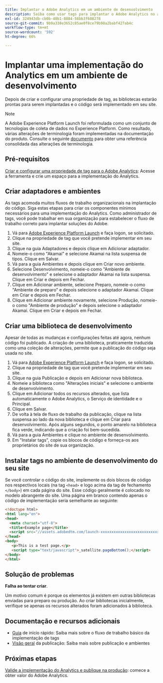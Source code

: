 ```yaml
---
title: Implantar o Adobe Analytics em um ambiente de desenvolvimento
description: Saiba como usar tags para implantar o Adobe Analytics no ambiente de desenvolvimento.
exl-id: 324943db-cb0b-40b1-8884-56bb3f608278
source-git-commit: 9b9a338e3652c85ae0f8ce79b98a2babf427ab4c
workflow-type: tm+mt
source-wordcount: '592'
ht-degree: 66%

---
```


# Implantar uma implementação do Analytics em um ambiente de desenvolvimento

Depois de criar e configurar uma propriedade de tag, as bibliotecas estarão prontas para serem implantadas e o código será implementado em seu site.

>[!NOTE]
>A Adobe Experience Platform Launch foi reformulada como um conjunto de tecnologias de coleta de dados no Experience Platform. Como resultado, várias alterações de terminologia foram implementadas na documentação do produto. Consulte o seguinte [documento](https://experienceleague.adobe.com/docs/experience-platform/tags/term-updates.html?lang=en) para obter uma referência consolidada das alterações de terminologia.

## Pré-requisitos

[Criar e configurar uma propriedade de tag para o Adobe Analytics](create-analytics-property.md): Acesse a ferramenta e crie um espaço para a implementação do Analytics.

## Criar adaptadores e ambientes

As tags acomoda muitos fluxos de trabalho organizacionais na implantação do código. Siga estas etapas para criar os componentes mínimos necessários para uma implementação do Analytics. Como administrador de tags, você pode trabalhar em sua organização para estabelecer o fluxo de trabalho correto para implantar soluções do Adobe.

1. Vá para [Adobe Experience Platform Launch](https://launch.adobe.com) e faça logon, se solicitado.
2. Clique na propriedade de tag que você pretende implementar em seu site.
3. Clique na guia Adaptadores e depois clique em Adicionar adaptador.
4. Nomeie-o como &quot;Akamai&quot; e selecione Akamai na lista suspensa de tipos. Clique em Salvar.
5. Vá para a guia Ambientes e depois clique em Criar novo ambiente.
6. Selecione Desenvolvimento, nomeie-o como &quot;Ambiente de desenvolvimento&quot; e selecione o adaptador Akamai na lista suspensa. Clique em Criar e depois em Fechar.
7. Clique em Adicionar ambiente, selecione Preparo, nomeie-o como &quot;Ambiente de preparo&quot; e depois selecione o adaptador Akamai. Clique em Criar e depois em Fechar.
8. Clique em Adicionar ambiente novamente, selecione Produção, nomeie-o como &quot;Ambiente de produção&quot; e depois selecione o adaptador Akamai. Clique em Criar e depois em Fechar.

## Criar uma biblioteca de desenvolvimento

Apesar de todas as mudanças e configurações feitas até agora, nenhum código foi publicado. A criação de uma biblioteca, praticamente traduzida como uma coleção de alterações, permite que a publicação do código seja usada no site.

1. Vá para [Adobe Experience Platform Launch](https://launch.adobe.com) e faça logon, se solicitado.
2. Clique na propriedade de tag que você pretende implementar em seu site.
3. Clique na guia Publicação e depois em Adicionar nova biblioteca.
4. Nomeie a biblioteca como &quot;Alterações iniciais&quot; e selecione o ambiente de desenvolvimento.
5. Clique em Adicionar todos os recursos alterados, que lista automaticamente o Adobe Analytics, o Serviço de identidade e o Principal.
6. Clique em Salvar.
7. De volta à tela de fluxo de trabalho da publicação, clique na lista suspensa ao lado da nova biblioteca e clique em Criar para desenvolvimento. Após alguns segundos, o ponto amarelo na biblioteca fica verde, indicando que a criação foi bem-sucedida.
8. Vá para a guia Ambientes e clique no ambiente de desenvolvimento.
9. Em &quot;Instalar tags&quot;, copie os blocos de código e forneça-os aos proprietários do site de sua organização.

## Instalar tags no ambiente de desenvolvimento do seu site

Se você controlar o código do site, implemente os dois blocos de código nos respectivos locais (na tag `<head>` e logo acima da tag de fechamento `</body>`) em cada página do site. Esse código geralmente é colocado no modelo abrangente do site. Uma página em branco contendo apenas o código de implementação seria semelhante ao seguinte:

```html
<!doctype html>
<html lang="en">
<head>
  <meta charset="utf-8">
  <title>Example page</title>
  <script src="//assets.adobedtm.com/launch-xxxxxxxxxxxxxxxxxxxxxxxxxxxxxxxxxx-development.min.js"></script>
</head>
<body>
   <p>This is a test page.</p>
   <script type="text/javascript">_satellite.pageBottom();</script>
</body>
</html>
```

## Solução de problemas

**Falha ao tentar criar**.

Um motivo comum é porque os elementos já existem em outras bibliotecas enviadas para preparo ou produção. Ao criar bibliotecas inicialmente, verifique se apenas os recursos alterados foram adicionados à biblioteca.

## Documentação e recursos adicionais

- [Guia](https://experienceleague.adobe.com/docs/experience-platform/tags/get-started/quick-start.html?lang=en) de início rápido: Saiba mais sobre o fluxo de trabalho básico da implementação de tags
- [Visão geral](https://experienceleague.adobe.com/docs/experience-platform/tags/publish/overview.html?lang=en) da publicação: Saiba mais sobre publicação e ambientes

## Próximas etapas

[Valide a implementação do Analytics e publique na produção](validate-publish-prod.md): comece a obter valor do Adobe Analytics.
